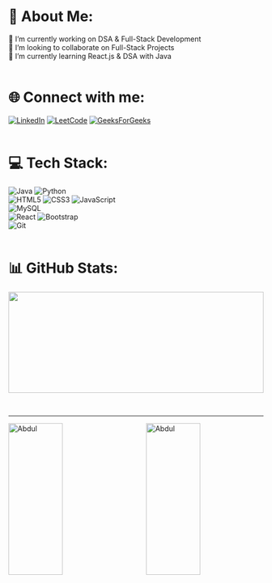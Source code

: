 # 💫 About Me:
🔭 I’m currently working on DSA & Full-Stack Development <br/>
👯 I’m looking to collaborate on Full-Stack Projects <br/>
🌱 I’m currently learning React.js & DSA with Java <br/> 
<br>

# 🌐 Connect with me:
[![LinkedIn](https://img.shields.io/badge/linkedin-%230077B5.svg?style=for-the-badge&logo=linkedin&logoColor=white)](https://linkedin.com/in/abdul-aziz-m-a-329a08292)   [![LeetCode](https://img.shields.io/badge/LeetCode-000000?style=for-the-badge&logo=LeetCode&logoColor=#d16c06)](https://leetcode.com/u/abdulaziz120/)       [![GeeksForGeeks](https://img.shields.io/badge/GeeksforGeeks-gray?style=for-the-badge&logo=geeksforgeeks&logoColor=35914c)](https://www.geeksforgeeks.org/user/abdul098uk3/)
<br> <br>

# 💻 Tech Stack:
![Java](https://img.shields.io/badge/java-%23ED8B00.svg?style=for-the-badge&logo=openjdk&logoColor=white) ![Python](https://img.shields.io/badge/python-3670A0?style=for-the-badge&logo=python&logoColor=ffdd54) <br/> 
![HTML5](https://img.shields.io/badge/html5-%23E34F26.svg?style=for-the-badge&logo=html5&logoColor=white) ![CSS3](https://img.shields.io/badge/css3-%231572B6.svg?style=for-the-badge&logo=css3&logoColor=white) ![JavaScript](https://img.shields.io/badge/javascript-%23323330.svg?style=for-the-badge&logo=javascript&logoColor=%23F7DF1E) <br/>
![MySQL](https://img.shields.io/badge/mysql-4479A1.svg?style=for-the-badge&logo=mysql&logoColor=white) <br/>
![React](https://img.shields.io/badge/react-%2320232a.svg?style=for-the-badge&logo=react&logoColor=%2361DAFB) ![Bootstrap](https://img.shields.io/badge/bootstrap-%238511FA.svg?style=for-the-badge&logo=bootstrap&logoColor=white) <br/>
![Git](https://img.shields.io/badge/git-%23F05033.svg?style=for-the-badge&logo=git&logoColor=white) <br/><br>

# 📊 GitHub Stats:

<p align="center">
       <img height="200px" width="100%" src=https://github-readme-stats.vercel.app/api/top-langs/?username=abdul8704&hide_title=true&hide_border=true&layout=compact&langs_count=10&theme=react>
</p>
<br>
<hr>
<p><img align="right" width="46%" height="300px" src="https://github-readme-streak-stats.herokuapp.com/?user=abdul8704&theme=gotham" alt="Abdul" /></p>  
<p><img align="left" width="46%" height="300px" src="https://github-readme-stats.vercel.app/api?username=abdul8704&show_icons=true&locale=en&theme=gotham" alt="Abdul" /></p>

<!-- Proudly created with GPRM ( https://gprm.itsvg.in ) -->
